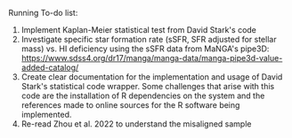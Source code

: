 Running To-do list:
1. Implement Kaplan-Meier statistical test from David Stark's code
2. Investigate specific star formation rate (sSFR, SFR adjusted for stellar mass) vs. HI deficiency using the
sSFR data from MaNGA's pipe3D: https://www.sdss4.org/dr17/manga/manga-data/manga-pipe3d-value-added-catalog/
3. Create clear documentation for the implementation and usage of David Stark's statistical code wrapper. Some challenges
that arise with this code are the installation of R dependencies on the system and the references made to online 
sources for the R software being implemented.
4. Re-read Zhou et al. 2022 to understand the misaligned sample